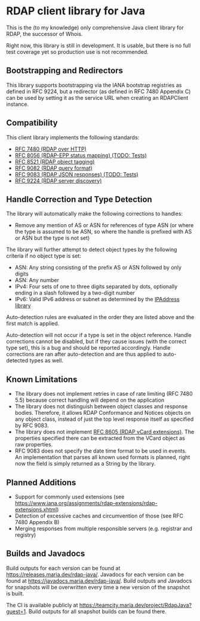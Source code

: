 # RDAP client library for Java

This is the (to my knowledge) only comprehensive Java client library for RDAP, the successor of Whois.

Right now, this library is still in development. It is usable, but there is no full test coverage yet so production use is not recommended.

## Bootstrapping and Redirectors
This library supports bootstrapping via the IANA bootstrap registries as defined in RFC 9224, but a redirector (as defined in RFC 7480 Appendix C) can be used by setting it as the service URL when creating an RDAPClient instance.

## Compatibility
This client library implements the following standards:
- [RFC 7480 (RDAP over HTTP)](https://datatracker.ietf.org/doc/html/rfc7480)
- [RFC 8056 (RDAP-EPP status mapping) (TODO: Tests)](https://datatracker.ietf.org/doc/html/rfc8056)
- [RFC 8521 (RDAP object tagging)](https://datatracker.ietf.org/doc/html/rfc8521)
- [RFC 9082 (RDAP query format)](https://datatracker.ietf.org/doc/html/rfc9082)
- [RFC 9083 (RDAP JSON responses) (TODO: Tests)](https://datatracker.ietf.org/doc/html/rfc9083)
- [RFC 9224 (RDAP server discovery)](https://datatracker.ietf.org/doc/html/rfc9224)

## Handle Correction and Type Detection
The library will automatically make the following corrections to handles:
- Remove any mention of AS or ASN for references of type ASN (or where the type is assumed to be ASN, so where the handle is prefixed with AS or ASN but the type is not set)

The library will further attempt to detect object types by the following criteria if no object type is set:
- ASN: Any string consisting of the prefix AS or ASN followed by only digits
- ASN: Any number
- IPv4: Four sets of one to three digits separated by dots, optionally ending in a slash followed by a two-digit number
- IPv6: Valid IPv6 address or subnet as determined by the [IPAddress library](https://github.com/seancfoley/IPAddress)

Auto-detection rules are evaluated in the order they are listed above and the first match is applied.

Auto-detection will not occur if a type is set in the object reference. Handle corrections cannot be disabled, but if they cause issues (with the correct type set), this is a bug and should be reported accordingly. Handle corrections are ran after auto-detection and are thus applied to auto-detected types as well.

## Known Limitations
- The library does not implement retries in case of rate limiting (RFC 7480 5.5) because correct handling will depend on the application
- The library does not distinguish between object classes and response bodies. Therefore, it allows RDAP Conformance and Notices objects on any object class, instead of just the top level response itself as specified by RFC 9083.
- The library does not implement [RFC 8605 (RDAP vCard extensions)](https://datatracker.ietf.org/doc/html/rfc8605). The properties specified there can be extracted from the VCard object as raw properties.
- RFC 9083 does not specify the date time format to be used in events. An implementation that parses all known used formats is planned, right now the field is simply returned as a String by the library.

## Planned Additions
- Support for commonly used extensions (see https://www.iana.org/assignments/rdap-extensions/rdap-extensions.xhtml)
- Detection of excessive caches and circumvention of those (see RFC 7480 Appendix B)
- Merging responses from multiple responsible servers (e.g. registrar and registry)

## Builds and Javadocs
Build outputs for each version can be found at https://releases.maria.dev/rdap-java/. Javadocs for each version can be found at https://javadocs.maria.dev/rdap-java/. Build outputs and Javadocs for snapshots will be overwritten every time a new version of the snapshot is built.

The CI is available publicly at https://teamcity.maria.dev/project/RdapJava?guest=1. Build outputs for all snapshot builds can be found there.